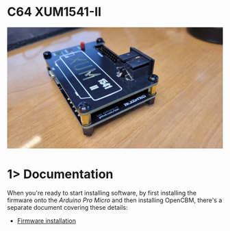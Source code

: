 # C64 XUM1541-II

![C64 XUM1541-II with faceplate](https://github.com/Jean-Fred64/C64-XUM1541-II/blob/Jean-Fred/gallery/20220918_125943.jpg)

# 1> Documentation
When you're ready to start installing software, by first installing the firmware onto the *Arduino Pro Micro* and then installing OpenCBM, there's a separate document covering these details:
- [Firmware installation](https://github.com/Jean-Fred64/C64-XUM1541-II/blob/Jean-Fred/documentation/firmware.md)

